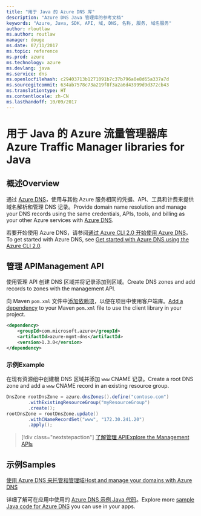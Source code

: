 ```yaml
---
title: "用于 Java 的 Azure DNS 库"
description: "Azure DNS Java 管理库的参考文档"
keywords: "Azure, Java, SDK, API, 域, DNS, 名称, 服务, 域名服务"
author: rloutlaw
ms.author: routlaw
manager: douge
ms.date: 07/11/2017
ms.topic: reference
ms.prod: azure
ms.technology: azure
ms.devlang: java
ms.service: dns
ms.openlocfilehash: c29403713b1271091b7c37b796a0e8d65a337a7d
ms.sourcegitcommit: 634ab7578c73a219f8f3a2a6d43999d9d372cb43
ms.translationtype: HT
ms.contentlocale: zh-CN
ms.lasthandoff: 10/09/2017
---
```

# <a name="azure-traffic-manager-libraries-for-java"></a><span data-ttu-id="ab146-104">用于 Java 的 Azure 流量管理器库</span><span class="sxs-lookup"><span data-stu-id="ab146-104">Azure Traffic Manager libraries for Java</span></span>

## <a name="overview"></a><span data-ttu-id="ab146-105">概述</span><span class="sxs-lookup"><span data-stu-id="ab146-105">Overview</span></span>

<span data-ttu-id="ab146-106">通过 [Azure DNS](/azure/dns/dns-overview)，使用与其他 Azure 服务相同的凭据、API、工具和计费来提供域名解析和管理 DNS 记录。</span><span class="sxs-lookup"><span data-stu-id="ab146-106">Provide domain name resolution and manage your DNS records using the same credentials, APIs, tools, and billing as your other Azure services with [Azure DNS](/azure/dns/dns-overview).</span></span>

<span data-ttu-id="ab146-107">若要开始使用 Azure DNS，请参阅[通过 Azure CLI 2.0 开始使用 Azure DNS](/azure/dns/dns-getstarted-cli)。</span><span class="sxs-lookup"><span data-stu-id="ab146-107">To get started with Azure DNS, see [Get started with Azure DNS using the Azure CLI 2.0](/azure/dns/dns-getstarted-cli).</span></span>

## <a name="management-api"></a><span data-ttu-id="ab146-108">管理 API</span><span class="sxs-lookup"><span data-stu-id="ab146-108">Management API</span></span>

<span data-ttu-id="ab146-109">使用管理 API 创建 DNS 区域并将记录添加到区域。</span><span class="sxs-lookup"><span data-stu-id="ab146-109">Create DNS zones and add records to zones with the management API.</span></span>

<span data-ttu-id="ab146-110">向 Maven `pom.xml` 文件中[添加依赖项](https://maven.apache.org/guides/getting-started/index.html#How_do_I_use_external_dependencies)，以便在项目中使用客户端库。</span><span class="sxs-lookup"><span data-stu-id="ab146-110">[Add a dependency](https://maven.apache.org/guides/getting-started/index.html#How_do_I_use_external_dependencies) to your Maven `pom.xml` file to use the client library in your project.</span></span>

```XML
<dependency>
    <groupId>com.microsoft.azure</groupId>
    <artifactId>azure-mgmt-dns</artifactId>
    <version>1.3.0</version>
</dependency>
```   

### <a name="example"></a><span data-ttu-id="ab146-111">示例</span><span class="sxs-lookup"><span data-stu-id="ab146-111">Example</span></span>

<span data-ttu-id="ab146-112">在现有资源组中创建根 DNS 区域并添加 `www` CNAME 记录。</span><span class="sxs-lookup"><span data-stu-id="ab146-112">Create a root DNS zone and add a `www` CNAME record in an existing resource group.</span></span>

```java
DnsZone rootDnsZone = azure.dnsZones().define("contoso.com")
        .withExistingResourceGroup("myResourceGroup")
        .create();
rootDnsZone = rootDnsZone.update()
        .withCNameRecordSet("www", "172.30.241.20")
        .apply();
```

> [!div class="nextstepaction"]
> [<span data-ttu-id="ab146-113">了解管理 API</span><span class="sxs-lookup"><span data-stu-id="ab146-113">Explore the Management APIs</span></span>](/java/api/overview/azure/dns/managementapi)

## <a name="samples"></a><span data-ttu-id="ab146-114">示例</span><span class="sxs-lookup"><span data-stu-id="ab146-114">Samples</span></span>

[<span data-ttu-id="ab146-115">使用 Azure DNS 来托管和管理域</span><span class="sxs-lookup"><span data-stu-id="ab146-115">Host and manage your domains with Azure DNS</span></span>](https://github.com/Azure-Samples/dns-java-host-and-manage-your-domains)

<span data-ttu-id="ab146-116">详细了解可在应用中使用的 [Azure DNS 示例 Java 代码](https://azure.microsoft.com/resources/samples/?platform=java&term=dns)。</span><span class="sxs-lookup"><span data-stu-id="ab146-116">Explore more [sample Java code for Azure DNS](https://azure.microsoft.com/resources/samples/?platform=java&term=dns) you can use in your apps.</span></span>